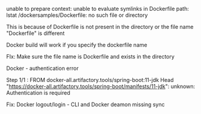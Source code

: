 
unable to prepare context: unable to evaluate symlinks in Dockerfile path: lstat /dockersamples/Dockerfile: no such file or directory

This is because of Dockerfile is not present in the directory or the file name "Dockerfile" is different

Docker build will work if you specify the dockerfile name

FIx: Make sure the file name is Dockerfile and exists in the directory


Docker - authentication error

Step 1/1 : FROM docker-all.artifactory.tools/spring-boot:11-jdk
Head "https://docker-all.artifactory.tools/spring-boot/manifests/11-jdk": unknown: Authentication is required

Fix: Docker logout/login - CLI and Docker deamon missing sync

